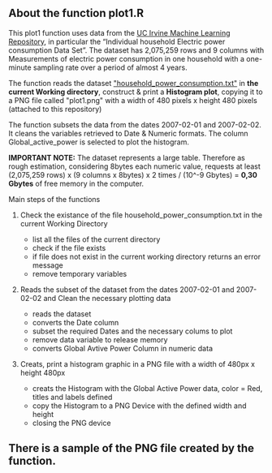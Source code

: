 ## About the function plot1.R

This plot1 function uses data from the <a href="http://archive.ics.uci.edu/ml/"> 
UC Irvine Machine Learning Repository</a>, in particular the “Individual household 
Electric power consumption Data Set”. The dataset has 2,075,259 rows and 9 columns 
with Measurements of electric power consumption in one household with a one-minute 
sampling rate over a period of almost 4 years. 

The function reads the dataset <a href="https://d396qusza40orc.cloudfront.net/exdata%2Fdata%2Fhousehold_power_consumption.zip">"household_power_consumption.txt"</a> 
in <b>the current Working directory</b>, construct & print a <b>Histogram plot</b>, copying it to a PNG
file called "plot1.png" with a width of 480 pixels x height 480 pixels (attached to this repository)


The function subsets the data from the dates 2007-02-01 and 2007-02-02. It cleans the variables
retrieved to Date & Numeric formats. The column Global_active_power is selected to plot 
the histogram.

<b>IMPORTANT NOTE:</b> The dataset represents a large table. Therefore as rough estimation, 
considering 8bytes each numeric value, requests at least 
(2,075,259 rows) x (9 columns x 8bytes) x 2 times / (10^-9 Gbytes) = <b>0,30 Gbytes</b> 
of free memory in the computer.

Main steps of the functions

1) Check the existance of the file household_power_consumption.txt in the current Working Directory

	* list all the files of the current directory
	* check if the file exists
	* if file does not exist in the current working directory returns an error message
	* remove temporary variables

2) Reads the subset of the dataset from the dates 2007-02-01 and 2007-02-02 and Clean 
the necessary plotting data
 
	* reads the dataset
	* converts the Date column
	* subset the required Dates and the necessary colums to plot
	* remove data variable to release memory
	* converts Global Avtive Power Column in numeric data

3) Creats, print a histogram graphic in a PNG file with a width of 480px x height 480px

	* creats the Histogram with the Global Active Power data, color = Red, titles and labels defined
	* copy the Histogram to a PNG Device with the defined width and height
	* closing the PNG device

## There is a sample of the PNG file created by the function.
